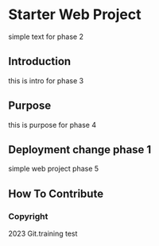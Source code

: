 # Starter Web Project

simple text for phase 2

## Introduction

this is intro for phase 3

## Purpose

this is purpose for phase 4

## Deployment change phase 1

simple web project phase 5

## How To Contribute

### Copyright

2023 Git.training test
